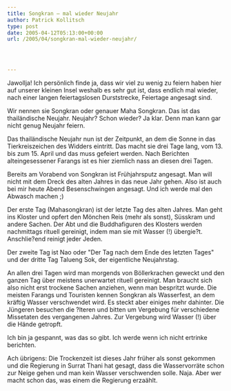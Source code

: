 ```yaml
---
title: Songkran – mal wieder Neujahr
author: Patrick Kollitsch
type: post
date: 2005-04-12T05:13:00+00:00
url: /2005/04/songkran-mal-wieder-neujahr/




---
```

Jawollja! Ich persönlich finde ja, dass wir viel zu wenig zu feiern haben hier auf unserer kleinen Insel weshalb es sehr gut ist, dass endlich mal wieder, nach einer langen feiertagslosen Durststrecke, Feiertage angesagt sind.

Wir nennen sie Songkran oder genauer Maha Songkran. Das ist das thailändische Neujahr. Neujahr? Schon wieder? Ja klar. Denn man kann gar nicht genug Neujahr feiern.

Das thailändische Neujahr nun ist der Zeitpunkt, an dem die Sonne in das Tierkreiszeichen des Widders eintritt. Das macht sie drei Tage lang, vom 13. bis zum 15. April und das muss gefeiert werden. Nach Berichten alteingesessener Farangs ist es hier ziemlich nass an diesen drei Tagen.

Bereits am Vorabend von Songkran ist Frühjahrsputz angesagt. Man will nicht mit dem Dreck des alten Jahres in das neue Jahr gehen. Also ist auch bei mir heute Abend Besenschwingen angesagt. Und ich werde mal den Abwasch machen ;)

Der erste Tag (Mahasongkran) ist der letzte Tag des alten Jahres. Man geht ins Kloster und opfert den Mönchen Reis (mehr als sonst), Süsskram und andere Sachen. Der Abt und die Buddhafiguren des Klosters werden nachmittags rituell gereinigt, indem man sie mit Wasser (!) übergie?t. Anschlie?end reinigt jeder Jeden. 

Der zweite Tag ist Nao oder "Der Tag nach dem Ende des letzten Tages" und der dritte Tag Talueng Sok, der eigentliche Neujahrstag.

An allen drei Tagen wird man morgends von Böllerkrachen geweckt und den ganzen Tag über meistens unerwartet rituell gereinigt. Man braucht sich also nicht erst trockene Sachen anziehen, wenn man bespritzt wurde. Die meisten Farangs und Touristen kennen Songkran als Wasserfest, an dem kräftig Wasser verschwendet wird. Es steckt aber einiges mehr dahinter. Die Jüngeren besuchen die ?lteren und bitten um Vergebung für verschiedene Missetaten des vergangenen Jahres. Zur Vergebung wird Wasser (!) über die Hände getropft.

Ich bin ja gespannt, was das so gibt. Ich werde wenn ich nicht ertrinke berichten.

Ach übrigens: Die Trockenzeit ist dieses Jahr früher als sonst gekommen und die Regierung in Surrat Thani hat gesagt, dass die Wasservorräte schon zur Neige gehen und man kein Wasser verschwenden solle. Naja. Aber wer macht schon das, was einem die Regierung erzaählt.
